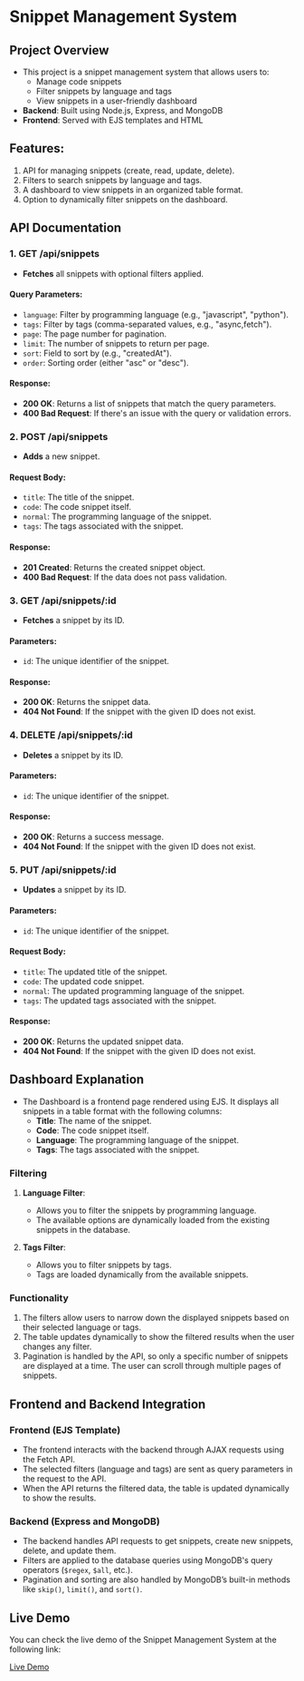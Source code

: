 # Snippet Management System

## Project Overview
- This project is a snippet management system that allows users to:
  - Manage code snippets
  - Filter snippets by language and tags
  - View snippets in a user-friendly dashboard
- **Backend**: Built using Node.js, Express, and MongoDB
- **Frontend**: Served with EJS templates and HTML

## Features:
1. API for managing snippets (create, read, update, delete).
2. Filters to search snippets by language and tags.
3. A dashboard to view snippets in an organized table format.
4. Option to dynamically filter snippets on the dashboard.

## API Documentation

### 1. GET /api/snippets
- **Fetches** all snippets with optional filters applied.

#### Query Parameters:
- `language`: Filter by programming language (e.g., "javascript", "python").
- `tags`: Filter by tags (comma-separated values, e.g., "async,fetch").
- `page`: The page number for pagination.
- `limit`: The number of snippets to return per page.
- `sort`: Field to sort by (e.g., "createdAt").
- `order`: Sorting order (either "asc" or "desc").

#### Response:
- **200 OK**: Returns a list of snippets that match the query parameters.
- **400 Bad Request**: If there's an issue with the query or validation errors.

### 2. POST /api/snippets
- **Adds** a new snippet.

#### Request Body:
- `title`: The title of the snippet.
- `code`: The code snippet itself.
- `normal`: The programming language of the snippet.
- `tags`: The tags associated with the snippet.

#### Response:
- **201 Created**: Returns the created snippet object.
- **400 Bad Request**: If the data does not pass validation.

### 3. GET /api/snippets/:id
- **Fetches** a snippet by its ID.

#### Parameters:
- `id`: The unique identifier of the snippet.

#### Response:
- **200 OK**: Returns the snippet data.
- **404 Not Found**: If the snippet with the given ID does not exist.

### 4. DELETE /api/snippets/:id
- **Deletes** a snippet by its ID.

#### Parameters:
- `id`: The unique identifier of the snippet.

#### Response:
- **200 OK**: Returns a success message.
- **404 Not Found**: If the snippet with the given ID does not exist.

### 5. PUT /api/snippets/:id
- **Updates** a snippet by its ID.

#### Parameters:
- `id`: The unique identifier of the snippet.

#### Request Body:
- `title`: The updated title of the snippet.
- `code`: The updated code snippet.
- `normal`: The updated programming language of the snippet.
- `tags`: The updated tags associated with the snippet.

#### Response:
- **200 OK**: Returns the updated snippet data.
- **404 Not Found**: If the snippet with the given ID does not exist.

## Dashboard Explanation
- The Dashboard is a frontend page rendered using EJS. It displays all snippets in a table format with the following columns:
  - **Title**: The name of the snippet.
  - **Code**: The code snippet itself.
  - **Language**: The programming language of the snippet.
  - **Tags**: The tags associated with the snippet.

### Filtering
1. **Language Filter**:
   - Allows you to filter the snippets by programming language.
   - The available options are dynamically loaded from the existing snippets in the database.
   
2. **Tags Filter**:
   - Allows you to filter snippets by tags.
   - Tags are loaded dynamically from the available snippets.

### Functionality
1. The filters allow users to narrow down the displayed snippets based on their selected language or tags.
2. The table updates dynamically to show the filtered results when the user changes any filter.
3. Pagination is handled by the API, so only a specific number of snippets are displayed at a time. The user can scroll through multiple pages of snippets.

## Frontend and Backend Integration

### Frontend (EJS Template)
- The frontend interacts with the backend through AJAX requests using the Fetch API.
- The selected filters (language and tags) are sent as query parameters in the request to the API.
- When the API returns the filtered data, the table is updated dynamically to show the results.

### Backend (Express and MongoDB)
- The backend handles API requests to get snippets, create new snippets, delete, and update them.
- Filters are applied to the database queries using MongoDB's query operators (`$regex`, `$all`, etc.).
- Pagination and sorting are also handled by MongoDB’s built-in methods like `skip()`, `limit()`, and `sort()`.

## Live Demo
You can check the live demo of the Snippet Management System at the following link:

[Live Demo](https://nodjs-exam-12march.onrender.com/)